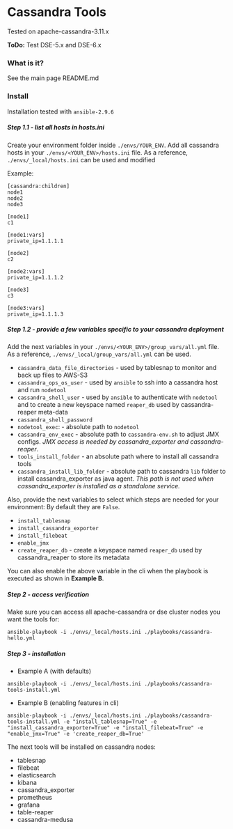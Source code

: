 # Cassandra Tools
Tested on apache-cassandra-3.11.x

**ToDo:** Test DSE-5.x and DSE-6.x 

### What is it?
See the main page README.md

### Install
Installation tested with `ansible-2.9.6`

##### Step 1.1 - list all hosts in hosts.ini
Create your environment folder inside `./envs/YOUR_ENV`.
Add all cassandra hosts in your `./envs/<YOUR_ENV>/hosts.ini` file.
As a reference, `./envs/_local/hosts.ini` can be used and modified

Example:
```
[cassandra:children]
node1
node2
node3

[node1]
c1

[node1:vars]
private_ip=1.1.1.1

[node2]
c2

[node2:vars]
private_ip=1.1.1.2

[node3]
c3

[node3:vars]
private_ip=1.1.1.3

```

##### Step 1.2 - provide a few variables specific to your cassandra deployment
Add the next variables in your `./envs/<YOUR_ENV>/group_vars/all.yml` file.
As a reference, `./envs/_local/group_vars/all.yml` can be used.

- `cassandra_data_file_directories` - used by tablesnap to monitor and back up files to AWS-S3
- `cassandra_ops_os_user` - used by `ansible` to ssh into a cassandra host and run `nodetool`
- `cassandra_shell_user` - used by `ansible` to authenticate with `nodetool` and to create a new keyspace named `reaper_db` used by cassandra-reaper meta-data 
- `cassandra_shell_password` 
- `nodetool_exec`: - absolute path to `nodetool`
- `cassandra_env_exec` - absolute path to `cassandra-env.sh` to adjust JMX configs. *JMX access is needed by cassandra_exporter and cassandra-reaper*.
- `tools_install_folder` - an absolute path where to install all cassandra tools
- `cassandra_install_lib_folder` - absolute path to cassandra `lib` folder to install cassandra_exporter as java agent. *This path is not used when cassandra_exporter is installed as a standalone service.*

Also, provide the next variables to select which steps are needed for your environment:
By default they are `False`.
- `install_tablesnap`
- `install_cassandra_exporter`
- `install_filebeat`
- `enable_jmx`
- `create_reaper_db` - create a keyspace named `reaper_db` used by cassandra_reaper to store its metadata

You can also enable the above variable in the cli when the playbook is executed as shown in **Example B**. 

##### Step 2 - access verification
Make sure you can access all apache-cassandra or dse cluster nodes you want the tools for:

```
ansible-playbook -i ./envs/_local/hosts.ini ./playbooks/cassandra-hello.yml
```

##### Step 3 - installation

- Example A (with defaults)
```
ansible-playbook -i ./envs/_local/hosts.ini ./playbooks/cassandra-tools-install.yml
```
- Example B (enabling features in cli)
```
ansible-playbook -i ./envs/_local/hosts.ini ./playbooks/cassandra-tools-install.yml -e "install_tablesnap=True" -e "install_cassandra_exporter=True" -e "install_filebeat=True" -e "enable_jmx=True" -e 'create_reaper_db=True'
```

The next tools will be installed on cassandra nodes:
- tablesnap
- filebeat
- elasticsearch
- kibana
- cassandra_exporter
- prometheus
- grafana
- table-reaper
- cassandra-medusa
 
 